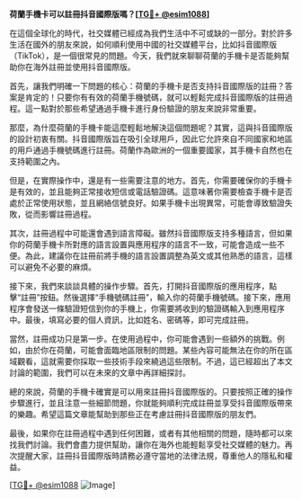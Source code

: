 **荷蘭手機卡可以註冊抖音國際版嗎？[[TG💪+ @esim1088](https://t.me/s/esim1088)]**

在這個全球化的時代，社交媒體已經成為我們生活中不可或缺的一部分。對於許多生活在國外的朋友來說，如何順利使用中國的社交媒體平台，比如抖音國際版（TikTok），是一個很常見的問題。今天，我們就來聊聊荷蘭的手機卡是否能夠幫助你在海外註冊並使用抖音國際版。

首先，讓我們明確一下問題的核心：荷蘭的手機卡是否支持抖音國際版的註冊？答案是肯定的！只要你有有效的荷蘭手機號碼，就可以輕鬆完成抖音國際版的註冊過程。這一點對於那些希望通過手機卡進行身份驗證的朋友來說非常重要。

那麼，為什麼荷蘭的手機卡能這麼輕鬆地解決這個問題呢？其實，這與抖音國際版的設計初衷有關。抖音國際版旨在吸引全球用戶，因此它允許來自不同國家和地區的用戶通過手機號碼進行註冊。荷蘭作為歐洲的一個重要國家，其手機卡自然也在支持範圍之內。

但是，在實際操作中，還是有一些需要注意的地方。首先，你需要確保你的手機卡是有效的，並且能夠正常接收短信或電話驗證碼。這意味著你需要檢查手機卡是否處於正常使用狀態，並且網絡信號良好。如果手機卡出現異常，可能會導致驗證失敗，從而影響註冊過程。

其次，註冊過程中可能還會遇到語言障礙。雖然抖音國際版支持多種語言，但如果你的荷蘭手機卡所對應的語言設置與應用程序的語言不一致，可能會造成一些不便。為此，建議你在註冊前將手機的語言設置調整為英文或其他熟悉的語言，這樣可以避免不必要的麻煩。

接下來，我們來談談具體的操作步驟。首先，打開抖音國際版的應用程序，點擊“註冊”按鈕。然後選擇“手機號碼註冊”，輸入你的荷蘭手機號碼。接下來，應用程序會發送一條驗證短信到你的手機上，你需要將收到的驗證碼輸入到應用程序中。最後，填寫必要的個人資訊，比如姓名、密碼等，即可完成註冊。

當然，註冊成功只是第一步。在使用過程中，你可能會遇到一些額外的挑戰。例如，由於你在荷蘭，可能會面臨地區限制的問題。某些內容可能無法在你的所在區域觀看，這就需要你採取一些技術手段來繞過這些限制。不過，這已經超出了本文討論的範圍，我們可以在未來的文章中再詳細探討。

總的來說，荷蘭的手機卡確實是可以用來註冊抖音國際版的。只要按照正確的操作步驟進行，並且注意一些細節問題，你就能夠順利完成註冊並享受抖音國際版帶來的樂趣。希望這篇文章能幫助到那些正在考慮註冊抖音國際版的朋友們。

最後，如果你在註冊過程中遇到任何困難，或者有其他相關的問題，隨時都可以來找我們討論。我們會盡力提供幫助，讓你在海外也能輕鬆享受社交媒體的魅力。再次提醒大家，註冊抖音國際版時請務必遵守當地的法律法規，尊重他人的隱私和權益。

[[TG💪+ @esim1088](https://t.me/s/esim1088) ![Image](https://i.postimg.cc/4NQfJmqS/Snipaste-2025-05-13-00-14-12.png)]